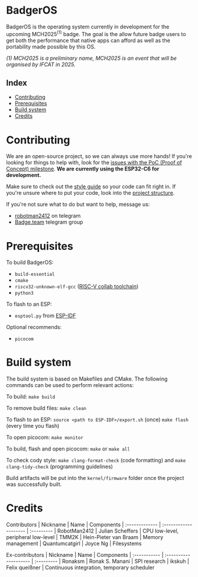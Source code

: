# BadgerOS

BadgerOS is the operating system currently in development for the upcoming MCH2025<sup>(1)</sup> badge.
The goal is the allow future badge users to get both the performance that native apps can afford as well as the portability made possible by this OS.

_(1) MCH2025 is a preliminary name, MCH2025 is an event that will be organised by IFCAT in 2025._

## Index
- [Contributing](#contributing)
- [Prerequisites](#prerequisites)
- [Build system](#build-system)
- [Credits](#credits)



# Contributing

We are an open-source project, so we can always use more hands!
If you're looking for things to help with, look for the [issues with the PoC (Proof of Concept) milestone](https://github.com/badgeteam/BadgerOS/issues/33).
**We are currently using the ESP32-C6 for development.**

Make sure to check out the [style guide](docs/styleguide.md) so your code can fit right in.
If you're unsure where to put your code, look into the [project structure](docs/project-structure.md).

If you're not sure what to do but want to help, message us:
- [robotman2412](https://t.me/robotman2412) on telegram
- [Badge.team](https://t.me/+StQpEWyhnb96Y88p) telegram group



# Prerequisites

To build BadgerOS:

- `build-essential`
- `cmake`
- `riscv32-unknown-elf-gcc` ([RISC-V collab toolchain](https://github.com/riscv-collab/riscv-gnu-toolchain))
- `python3`

To flash to an ESP:

- `esptool.py` from [ESP-IDF](https://docs.espressif.com/projects/esp-idf/en/latest/esp32/get-started/#installation)

Optional recommends:

- `picocom`



# Build system

The build system is based on Makefiles and CMake.
The following commands can be used to perform relevant actions:

To build: `make build`

To remove build files: `make clean`

To flash to an ESP: `source <path to ESP-IDF>/export.sh` (once) `make flash` (every time you flash)

To open picocom: `make monitor`

To build, flash and open picocom: `make` or `make all`

To check cody style: `make clang-format-check` (code formatting) and `make clang-tidy-check` (programming guidelines)

Build artifacts will be put into the `kernel/firmware` folder once the project was successfully built.



# Credits
Contributors
| Nickname       | Name                  | Components
| :------------- | :-------------------- | :---------
| RobotMan2412   | Julian Scheffers      | CPU low-level, peripheral low-level
| TMM2K          | Hein-Pieter van Braam | Memory management
| Quantumcatgirl | Joyce Ng              | Filesystems

Ex-contributors
| Nickname     | Name                  | Components
| :----------- | :-------------------- | :---------
| Ronaksm      | Ronak S. Manani       | SPI research
| ikskuh       | Felix queißner        | Continuous integration, temporary scheduler
